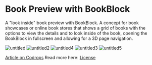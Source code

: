 Book Preview with BookBlock
=========

A "look inside" book preview with BookBlock. A concept for book showcases or online book stores that shows a grid of books with the options to view the details and to look inside of the book, opening the BookBlock in fullscreen and allowing for a 3D page navigation.

![untitled](https://cloud.githubusercontent.com/assets/23016977/21488022/bd0e9a6e-cbd1-11e6-802f-af2fe3071a11.jpg)
![untitled2](https://cloud.githubusercontent.com/assets/23016977/21488023/be0d3a60-cbd1-11e6-8b7a-7207ca2f9ba9.jpg)
![untitled4](https://cloud.githubusercontent.com/assets/23016977/21488024/bf2ea64a-cbd1-11e6-9a0d-5ac0205c9aae.jpg)
![untitled3](https://cloud.githubusercontent.com/assets/23016977/21488026/c034d762-cbd1-11e6-8486-5b5cf3e7d7a7.jpg)
![untitled5](https://cloud.githubusercontent.com/assets/23016977/21488027/c1280b08-cbd1-11e6-8abe-236ce18335a4.jpg)



[Article on Codrops](http://tympanus.net/codrops/?p=18228)
Read more here: [License](http://tympanus.net/codrops/licensing/)








